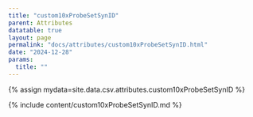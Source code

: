 ```yaml
---
title: "custom10xProbeSetSynID"
parent: Attributes
datatable: true
layout: page
permalink: "docs/attributes/custom10xProbeSetSynID.html"
date: "2024-12-28"
params:
  title: ""
---
```

{% assign mydata=site.data.csv.attributes.custom10xProbeSetSynID %} 

{% include content/custom10xProbeSetSynID.md %}
